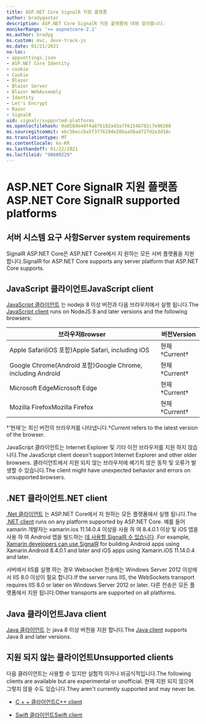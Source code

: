 ```yaml
---
title: ASP.NET Core SignalR 지원 플랫폼
author: bradygaster
description: ASP.NET Core SignalR 지원 플랫폼에 대해 알아봅니다.
monikerRange: '>= aspnetcore-2.1'
ms.author: bradyg
ms.custom: mvc, devx-track-js
ms.date: 01/21/2021
no-loc:
- appsettings.json
- ASP.NET Core Identity
- cookie
- Cookie
- Blazor
- Blazor Server
- Blazor WebAssembly
- Identity
- Let's Encrypt
- Razor
- SignalR
uid: signalr/supported-platforms
ms.openlocfilehash: 0a858de44f4a87b182a43a776154b782c7e96288
ms.sourcegitcommit: ebc5beccba5f3f7619de20baa58ad727d2a3d18c
ms.translationtype: MT
ms.contentlocale: ko-KR
ms.lasthandoff: 01/22/2021
ms.locfileid: "98689229"
---
```

# <a name="aspnet-core-no-locsignalr-supported-platforms"></a><span data-ttu-id="e1c3d-103">ASP.NET Core SignalR 지원 플랫폼</span><span class="sxs-lookup"><span data-stu-id="e1c3d-103">ASP.NET Core SignalR supported platforms</span></span>

## <a name="server-system-requirements"></a><span data-ttu-id="e1c3d-104">서버 시스템 요구 사항</span><span class="sxs-lookup"><span data-stu-id="e1c3d-104">Server system requirements</span></span>

<span data-ttu-id="e1c3d-105">SignalR ASP.NET Core은 ASP.NET Core에서 지 원하는 모든 서버 플랫폼을 지원 합니다.</span><span class="sxs-lookup"><span data-stu-id="e1c3d-105">SignalR for ASP.NET Core supports any server platform that ASP.NET Core supports.</span></span>

## <a name="javascript-client"></a><span data-ttu-id="e1c3d-106">JavaScript 클라이언트</span><span class="sxs-lookup"><span data-stu-id="e1c3d-106">JavaScript client</span></span>

<span data-ttu-id="e1c3d-107">[JavaScript 클라이언트](xref:signalr/javascript-client) 는 nodejs 8 이상 버전과 다음 브라우저에서 실행 됩니다.</span><span class="sxs-lookup"><span data-stu-id="e1c3d-107">The [JavaScript client](xref:signalr/javascript-client) runs on NodeJS 8 and later versions and the following browsers:</span></span>

| <span data-ttu-id="e1c3d-108">브라우저</span><span class="sxs-lookup"><span data-stu-id="e1c3d-108">Browser</span></span>                          | <span data-ttu-id="e1c3d-109">버전</span><span class="sxs-lookup"><span data-stu-id="e1c3d-109">Version</span></span>         |
| -------------------------------- | --------------- |
| <span data-ttu-id="e1c3d-110">Apple Safari(iOS 포함)</span><span class="sxs-lookup"><span data-stu-id="e1c3d-110">Apple Safari, including iOS</span></span>      | <span data-ttu-id="e1c3d-111">현재&dagger;</span><span class="sxs-lookup"><span data-stu-id="e1c3d-111">Current&dagger;</span></span> |
| <span data-ttu-id="e1c3d-112">Google Chrome(Android 포함)</span><span class="sxs-lookup"><span data-stu-id="e1c3d-112">Google Chrome, including Android</span></span> | <span data-ttu-id="e1c3d-113">현재&dagger;</span><span class="sxs-lookup"><span data-stu-id="e1c3d-113">Current&dagger;</span></span> |
| <span data-ttu-id="e1c3d-114">Microsoft Edge</span><span class="sxs-lookup"><span data-stu-id="e1c3d-114">Microsoft Edge</span></span>                   | <span data-ttu-id="e1c3d-115">현재&dagger;</span><span class="sxs-lookup"><span data-stu-id="e1c3d-115">Current&dagger;</span></span> |
| <span data-ttu-id="e1c3d-116">Mozilla Firefox</span><span class="sxs-lookup"><span data-stu-id="e1c3d-116">Mozilla Firefox</span></span>                  | <span data-ttu-id="e1c3d-117">현재&dagger;</span><span class="sxs-lookup"><span data-stu-id="e1c3d-117">Current&dagger;</span></span> |

<span data-ttu-id="e1c3d-118">&dagger;‘현재’는 최신 버전의 브라우저를 나타냅니다.</span><span class="sxs-lookup"><span data-stu-id="e1c3d-118">&dagger;*Current* refers to the latest version of the browser.</span></span>

<span data-ttu-id="e1c3d-119">JavaScript 클라이언트는 Internet Explorer 및 기타 이전 브라우저를 지원 하지 않습니다.</span><span class="sxs-lookup"><span data-stu-id="e1c3d-119">The JavaScript client doesn't support Internet Explorer and other older browsers.</span></span> <span data-ttu-id="e1c3d-120">클라이언트에서 지원 되지 않는 브라우저에 예기치 않은 동작 및 오류가 발생할 수 있습니다.</span><span class="sxs-lookup"><span data-stu-id="e1c3d-120">The client might have unexpected behavior and errors on unsupported browsers.</span></span>

## <a name="net-client"></a><span data-ttu-id="e1c3d-121">.NET 클라이언트</span><span class="sxs-lookup"><span data-stu-id="e1c3d-121">.NET client</span></span>

<span data-ttu-id="e1c3d-122">[.Net 클라이언트](xref:signalr/dotnet-client) 는 ASP.NET Core에서 지 원하는 모든 플랫폼에서 실행 됩니다.</span><span class="sxs-lookup"><span data-stu-id="e1c3d-122">The [.NET client](xref:signalr/dotnet-client) runs on any platform supported by ASP.NET Core.</span></span> <span data-ttu-id="e1c3d-123">예를 들어 xamarin 개발자는 xamarin.ios 11.14.0.4 이상을 사용 하 여 8.4.0.1 이상 및 iOS 앱을 사용 하 여 Android 앱을 빌드하는 [데 사용할 SignalR 수 있습니다](https://github.com/aspnet/Announcements/issues/305) .</span><span class="sxs-lookup"><span data-stu-id="e1c3d-123">For example, [Xamarin developers can use SignalR](https://github.com/aspnet/Announcements/issues/305) for building Android apps using Xamarin.Android 8.4.0.1 and later and iOS apps using Xamarin.iOS 11.14.0.4 and later.</span></span>

<span data-ttu-id="e1c3d-124">서버에서 IIS를 실행 하는 경우 Websocket 전송에는 Windows Server 2012 이상에서 IIS 8.0 이상이 필요 합니다.</span><span class="sxs-lookup"><span data-stu-id="e1c3d-124">If the server runs IIS, the WebSockets transport requires IIS 8.0 or later on Windows Server 2012 or later.</span></span> <span data-ttu-id="e1c3d-125">다른 전송은 모든 플랫폼에서 지원 됩니다.</span><span class="sxs-lookup"><span data-stu-id="e1c3d-125">Other transports are supported on all platforms.</span></span>

## <a name="java-client"></a><span data-ttu-id="e1c3d-126">Java 클라이언트</span><span class="sxs-lookup"><span data-stu-id="e1c3d-126">Java client</span></span>

<span data-ttu-id="e1c3d-127">[Java 클라이언트](xref:signalr/java-client) 는 java 8 이상 버전을 지원 합니다.</span><span class="sxs-lookup"><span data-stu-id="e1c3d-127">The [Java client](xref:signalr/java-client) supports Java 8 and later versions.</span></span>

## <a name="unsupported-clients"></a><span data-ttu-id="e1c3d-128">지원 되지 않는 클라이언트</span><span class="sxs-lookup"><span data-stu-id="e1c3d-128">Unsupported clients</span></span>

<span data-ttu-id="e1c3d-129">다음 클라이언트는 사용할 수 있지만 실험적 이거나 비공식적입니다.</span><span class="sxs-lookup"><span data-stu-id="e1c3d-129">The following clients are available but are experimental or unofficial.</span></span> <span data-ttu-id="e1c3d-130">현재 지원 되지 않으며 그렇지 않을 수도 있습니다.</span><span class="sxs-lookup"><span data-stu-id="e1c3d-130">They aren't currently supported and may never be.</span></span>

* <span data-ttu-id="e1c3d-131">[C + + 클라이언트](https://github.com/aspnet/SignalR-Client-Cpp)</span><span class="sxs-lookup"><span data-stu-id="e1c3d-131">[C++ client](https://github.com/aspnet/SignalR-Client-Cpp)</span></span>

* <span data-ttu-id="e1c3d-132">[Swift 클라이언트](https://github.com/moozzyk/SignalR-Client-Swift)</span><span class="sxs-lookup"><span data-stu-id="e1c3d-132">[Swift client](https://github.com/moozzyk/SignalR-Client-Swift)</span></span>
